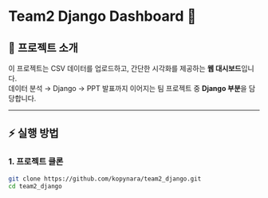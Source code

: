 # Team2 Django Dashboard 🚀

## 📖 프로젝트 소개
이 프로젝트는 CSV 데이터를 업로드하고, 간단한 시각화를 제공하는 **웹 대시보드**입니다.  
데이터 분석 → Django → PPT 발표까지 이어지는 팀 프로젝트 중 **Django 부분**을 담당합니다.

---

## ⚡ 실행 방법

### 1. 프로젝트 클론
```bash
git clone https://github.com/kopynara/team2_django.git
cd team2_django

